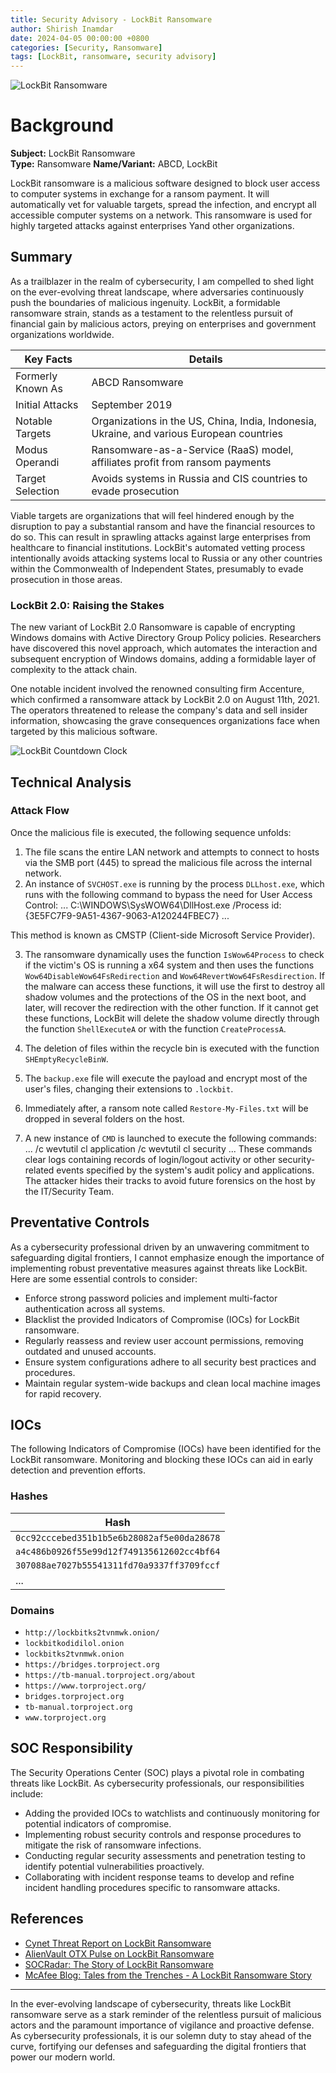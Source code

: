 ```yaml
---
title: Security Advisory - LockBit Ransomware
author: Shirish Inamdar
date: 2024-04-05 00:00:00 +0800
categories: [Security, Ransomware]
tags: [LockBit, ransomware, security advisory]
---
```


![LockBit Ransomware](https://digitalrecovery.com/wp-content/uploads/2024/02/Lockbit.webp)

# Background

**Subject:** LockBit Ransomware  
**Type:** Ransomware
**Name/Variant:** ABCD, LockBit

LockBit ransomware is a malicious software designed to block user access to computer systems in exchange for a ransom payment. It will automatically vet for valuable targets, spread the infection, and encrypt all accessible computer systems on a network. This ransomware is used for highly targeted attacks against enterprises Yand other organizations.

## Summary

As a trailblazer in the realm of cybersecurity, I am compelled to shed light on the ever-evolving threat landscape, where adversaries continuously push the boundaries of malicious ingenuity. LockBit, a formidable ransomware strain, stands as a testament to the relentless pursuit of financial gain by malicious actors, preying on enterprises and government organizations worldwide.

| Key Facts         | Details                                                                                   |
| ----------------- | ----------------------------------------------------------------------------------------- |
| Formerly Known As | ABCD Ransomware                                                                           |
| Initial Attacks   | September 2019                                                                            |
| Notable Targets   | Organizations in the US, China, India, Indonesia, Ukraine, and various European countries |
| Modus Operandi    | Ransomware-as-a-Service (RaaS) model, affiliates profit from ransom payments              |
| Target Selection  | Avoids systems in Russia and CIS countries to evade prosecution                           |

Viable targets are organizations that will feel hindered enough by the disruption to pay a substantial ransom and have the financial resources to do so. This can result in sprawling attacks against large enterprises from healthcare to financial institutions. LockBit's automated vetting process intentionally avoids attacking systems local to Russia or any other countries within the Commonwealth of Independent States, presumably to evade prosecution in those areas.

### LockBit 2.0: Raising the Stakes

The new variant of LockBit 2.0 Ransomware is capable of encrypting Windows domains with Active Directory Group Policy policies. Researchers have discovered this novel approach, which automates the interaction and subsequent encryption of Windows domains, adding a formidable layer of complexity to the attack chain.

One notable incident involved the renowned consulting firm Accenture, which confirmed a ransomware attack by LockBit 2.0 on August 11th, 2021. The operators threatened to release the company's data and sell insider information, showcasing the grave consequences organizations face when targeted by this malicious software.

![LockBit Countdown Clock](https://www.google.com/url?sa=i&url=https%3A%2F%2Fwww.cybereason.com%2Fblog%2Faccenture-responds-following-lockbit-ransomware-attack&psig=AOvVaw1AIGuM-Wzuq4FcJBy-MCiH&ust=1713673149492000&source=images&cd=vfe&opi=89978449&ved=0CBIQjRxqFwoTCOjUhY34z4UDFQAAAAAdAAAAABAE)

## Technical Analysis

### Attack Flow

Once the malicious file is executed, the following sequence unfolds:

1. The file scans the entire LAN network and attempts to connect to hosts via the SMB port (445) to spread the malicious file across the internal network.
2. An instance of `SVCHOST.exe` is running by the process `DLLhost.exe`, which runs with the following command to bypass the need for User Access Control:
   ...
   C:\WINDOWS\SysWOW64\DllHost.exe /Process id: {3E5FC7F9-9A51-4367-9063-A120244FBEC7}
   ...

This method is known as CMSTP (Client-side Microsoft Service Provider).



3. The ransomware dynamically uses the function `IsWow64Process` to check if the victim's OS is running a x64 system and then uses the functions `Wow64DisableWow64FsRedirection` and `Wow64RevertWow64FsResdirection`. If the malware can access these functions, it will use the first to destroy all shadow volumes and the protections of the OS in the next boot, and later, will recover the redirection with the other function. If it cannot get these functions, LockBit will delete the shadow volume directly through the function `ShellExecuteA` or with the function `CreateProcessA`.

4. The deletion of files within the recycle bin is executed with the function `SHEmptyRecycleBinW`.

5. The `backup.exe` file will execute the payload and encrypt most of the user's files, changing their extensions to `.lockbit`.

6. Immediately after, a ransom note called `Restore-My-Files.txt` will be dropped in several folders on the host.

7. A new instance of `CMD` is launched to execute the following commands:
...
/c wevtutil cl application
/c wevtutil cl security
...
These commands clear logs containing records of login/logout activity or other security-related events specified by the system's audit policy and applications. The attacker hides their tracks to avoid future forensics on the host by the IT/Security Team.

## Preventative Controls

As a cybersecurity professional driven by an unwavering commitment to safeguarding digital frontiers, I cannot emphasize enough the importance of implementing robust preventative measures against threats like LockBit. Here are some essential controls to consider:

- Enforce strong password policies and implement multi-factor authentication across all systems.
- Blacklist the provided Indicators of Compromise (IOCs) for LockBit ransomware.
- Regularly reassess and review user account permissions, removing outdated and unused accounts.
- Ensure system configurations adhere to all security best practices and procedures.
- Maintain regular system-wide backups and clean local machine images for rapid recovery.

## IOCs

The following Indicators of Compromise (IOCs) have been identified for the LockBit ransomware. Monitoring and blocking these IOCs can aid in early detection and prevention efforts.

### Hashes

| Hash                                       |
| ------------------------------------------ |
| `0cc92cccebed351b1b5e6b28082af5e00da28678` |
| `a4c486b0926f55e99d12f749135612602cc4bf64` |
| `307088ae7027b55541311fd70a9337ff3709fccf` |
| ...                                        |

### Domains

- `http://lockbitks2tvnmwk.onion/`
- `lockbitkodidilol.onion`
- `lockbitks2tvnmwk.onion`
- `https://bridges.torproject.org`
- `https://tb-manual.torproject.org/about`
- `https://www.torproject.org/`
- `bridges.torproject.org`
- `tb-manual.torproject.org`
- `www.torproject.org`

## SOC Responsibility

The Security Operations Center (SOC) plays a pivotal role in combating threats like LockBit. As cybersecurity professionals, our responsibilities include:

- Adding the provided IOCs to watchlists and continuously monitoring for potential indicators of compromise.
- Implementing robust security controls and response procedures to mitigate the risk of ransomware infections.
- Conducting regular security assessments and penetration testing to identify potential vulnerabilities proactively.
- Collaborating with incident response teams to develop and refine incident handling procedures specific to ransomware attacks.

## References

- [Cynet Threat Report on LockBit Ransomware](https://www.cynet.com/blog/threat-report-lockbit-ransomware/)
- [AlienVault OTX Pulse on LockBit Ransomware](https://otx.alienvault.com/pulse/5ea6f485a4964cdf88019bd4)
- [SOCRadar: The Story of LockBit Ransomware](https://socradar.io/the-story-of-lockbit-ransomware/)
- [McAfee Blog: Tales from the Trenches - A LockBit Ransomware Story](https://www.mcafee.com/blogs/other-blogs/mcafee-labs/tales-from-the-trenches-a-lockbit-ransomware-story/)

---

In the ever-evolving landscape of cybersecurity, threats like LockBit ransomware serve as a stark reminder of the relentless pursuit of malicious actors and the paramount importance of vigilance and proactive defense. As cybersecurity professionals, it is our solemn duty to stay ahead of the curve, fortifying our defenses and safeguarding the digital frontiers that power our modern world. 